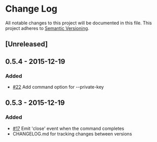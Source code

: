 # Change Log
All notable changes to this project will be documented in this file.
This project adheres to [Semantic Versioning](http://semver.org/).

## [Unreleased]

## 0.5.4 - 2015-12-19
### Added
- [#22](https://github.com/shaharke/node-ansible/issues/22) Add command option for --private-key

## 0.5.3 - 2015-12-19
### Added
- [#17](https://github.com/shaharke/node-ansible/pull/17) Emit 'close' event when the command completes
- CHANGELOG.md for tracking changes between versions

